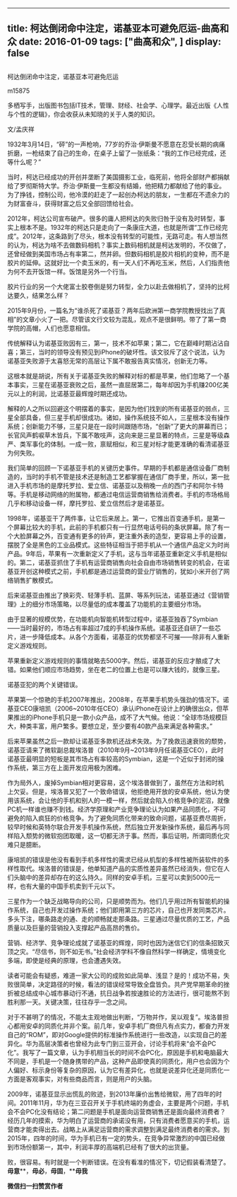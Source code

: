
---
title:   柯达倒闭命中注定，诺基亚本可避免厄运-曲高和众
date: 2016-01-09
tags: ["曲高和众", ]
display: false
---


## 



柯达倒闭命中注定，诺基亚本可避免厄运




m15875




多栖写手，出版图书包括IT技术，管理、财经、社会学、心理学。最近出版《人性与个性的逻辑》，你会收获从未知晓的关于人类的知识。


文/孟庆祥



1932年3月14日，“砰”的一声枪响，77岁的乔治·伊斯曼不愿意在忍受长期的病痛折磨，一枪结束了自己的生命，在桌子上留了一张纸条：“我的工作已经完成，还等什么呢？”

 

当时，柯达已经成功的开创并垄断了美国摄影工业，临死前，他将全部财产都捐献给了<a target="_blank">罗彻斯特</a>大学。乔治·伊斯曼一生都没有结婚，他把精力都献给了他的事业。为了挣钱，控制公司，他冷漠的赶走了一起创办柯达的朋友，一生都在不遗余力的为财富奋斗，获得财富之后又全部回馈给社会。

 

2012年，柯达公司宣布破产。很多的庸人把柯达的失败归咎于没有及时转型，事实上根本不是。1932年的柯达只是走向了一条康庄大道，也就是所谓“工作已经完成”。2012年，这条路到了尽头，根本没有转型的可能性，无路可走。有人想当然的认为，柯达为啥不去做数码相机？事实上数码相机就是柯达发明的，不仅做了，还曾经做到美国市场占有率第二，然并卵。但数码相机是胶片相机的变种，而不是胶片的延伸。这就好比一个卖玉米的，有一天人们不再吃玉米，然后，人们指责他为何不去开饭馆一样。饭馆是另外一个行当。

 

胶片行业的另一个大佬富士胶卷倒是努力转型，全力以赴去做相机了，坚持的比柯达要久，结果怎么样？

 

2015年9月份，一篇名为“谁杀死了诺基亚？两年后欧洲第一商学院教授找出了真相”的文章小火了一把。尽管该文行文较为混乱，观点不是很鲜明。带了了第一商学院的高帽，人们也愿意相信。

 

传统解释认为诺基亚败因有三，第一，技术不如苹果；第二，它在巅峰时期沾沾自喜；第三，当时的领导没有预见到iPhone的破坏性。该文驳斥了这个说法，认为诺基亚失败源于太喜怒无常的高层让下属不敢报告真实情况，创新无力等。

 

这根本就是胡说，所有关于诺基亚失败的解释对标的都是苹果，他们忽略了一个基本事实，三星在诺基亚衰败之后，虽然一直屈居第二，每年却因为手机赚200亿美元以上的利润，比诺基亚最辉煌时期还成功。

 

解释的人之所以回避这个明摆着的事实，是因为他们找到的所有诺基亚的弱点，三星全部具备，但三星手机却很成功。诸如，操作系统技不如人，三星根本没有操作系统；创新能力不够，三星只是在一段时间跟随市场，“创新”了更大的屏幕而已；长官风声鹤唳草木皆兵，下属不敢吱声，这向来是三星显著的特点，三星是等级森严、类军事化的体制。一成一败，禀赋相似，和三星对标才能更准确的看清诺基亚为何失败。

 

我们简单的回顾一下诺基亚手机的关键历史事件。早期的手机都是通信设备厂商制造的，当时的手机不管是技术还是制造工艺都掌握在通信厂商手里，所以，第一批进入手机市场的是摩托罗拉、爱立信、诺基亚以及稍晚一点的西门子和阿尔卡特等。手机是移动网络的附属物，都通过电信运营商销售给消费者。手机的市场格局几乎和移动设备一样，摩托罗拉、爱立信然后才是诺基亚。

 

1998年，诺基亚干了两件事，让它后来居上。第一，它推出百变通手机，是第一个屏幕比较大的手机，此前的手机都只有一行显然电话号码的条状屏幕。除了有一个大脸屏幕之外，百变通有更多的铃声，更注重外表的造型，更容易上手的设置，摆脱了全是黑色的工业品模式。这些特征相当于把手机从一个通信产品定义为时尚产品。9年后，苹果有一次重新定义了手机，这与当年诺基亚重新定义手机是相似的。第二，诺基亚抓住了手机有运营商销售向社会自由市场销售转变的机会，在诺基亚开创这种模式之前，手机都是通过运营商的营业厅销售的，犹如小米开创了网络销售扩散模式。

 

后来诺基亚由推出了换彩壳、轻薄手机、蓝屏、等系列玩法，诺基亚通过《营销管理》上的细分市场策略，以尽量低的成本覆盖了功能机的主要细分市场。

 

由于显著的规模优势，在功能机向智能机转型过程中，诺基亚独吞了Symbian——当时最好的，市场占有率超过7成的手机操作系统。诺基亚还自研了一些芯片，进一步降低成本。从各个方面看，诺基亚的优势都坚不可摧——除非有人重新定义游戏规则。

 

苹果重新定义游戏规则的事情就略去5000字。然后，诺基亚的反应才酿成了大错。如果他们顺应市场趋势，坐在老二的位置上也是可以赚大钱的，就像三星。

 

诺基亚犯的两个关键错误。

 

苹果第一个惊艳的手机2007年推出，2008年，在苹果手机势头强劲的情况下。诺基亚CEO康培凯（2006~2010年任CEO）承认iPhone在设计上的确很出众，但苹果推出的iPhone手机只是一款小众产品，成不了大气候。他说：“全球市场规模巨大，种类丰富，用户繁多。要想立足，至少要有40款产品来满足各种需求。”

 

后来苹果虽然之后一款却让诺基亚多款机还战术失效。为了挽救迅速衰败的颓势，诺基亚请来了微软副总裁埃洛普（2010年9月~2013年9月任诺基亚CEO），此时诺基亚最明显的短板是其市场占有率较高的Symbian，这是一个近似于封闭的操作系统，第三方在上面开发应用极为困难。

 

作为局外人，废掉Symbian相对更容易，这个埃洛普做到了，虽然在方法和时机上欠妥。但是，埃洛普又犯了一个致命错误，他拒绝用开放的安卓系统，他认为使用该系统，会让他的手机和别人的一模一样，然后就会陷入价格竞争的泥沼，就像PC机一样谁也赚不到钱。经济学原理和产业竞争理论认为如果产品同质化，不可避免的陷入疯狂的价格竞争。为了避免同质化带来的致命问题，诺基亚费尽周折，较早时候和英特尔联合开发手机操作系统，然后独立开发新操作系统，最后再与同样陷入颓势的微软抱团取暖，这一切都无济于事。然而，事后证明，所谓同质化灾难只是臆断。

 

康培凯的错误是他没有看到手机多样性的需求已经从机型的多样性被所装软件的多样性取代。埃洛普的错误是，他单知道产品的实质性差异虽然已经消失，但它在人们头脑中的差异却存在的这么持久。同样的安卓手机，三星可以卖到5000元一样，也有大量的中国手机卖到千元以下。

 

三星作为一个缺乏战略导向的公司，只是顺势而为。他们几乎用过所有智能机的操作系统，自己也开发过操作系统；他们即用第三方的芯片，自己也开发同类芯片。多头下注，哪条路走的通、走的顺畅就走那条路。三星通过尽量优质的工艺，产品质量以及巨量的营销投入支撑起产品高昂的售价。

 

营销、经济学、竞争理论成就了诺基亚的辉煌，同时也因为迷信它们的信条招致灭顶之灾。“尽信书，则不如无书。”社会经济学科不像自然科学一样确定，情境变化多端，即使是经典的原理，也会遭遇失效。

 

读者可能会有疑惑，难道一家大公司的成败如此简单、浅显？是的！成功不易，失败很简单，决定路径的时候，看法的错误经常导致全盘皆负。共产党早期革命的挫折被总结成中心城市暴动行不通，抗日战争若按速胜论的方法进行，很可能熬不到胜利那一天。关键决策，往往存乎一念之间。

 

对于不甚明了的情况，不能太主观地做出判断，“万物并作，吴以观复”。埃洛普担心都用安卓的同质化并非个案。前几年，安卓手机厂商但凡有点实力，都奋力开发自己的“ROM”，即对Google提供的标准操作系统进行一些改造，以实现自己的差异化。华为高层决策者也曾经为此专门到三亚开会，讨论手机将来“会不会PC化”。我写了一篇文章，认为手机相当长的时间不会PC化，原因是手机和电脑最大不同是，手机是一个随身携带的产品，这种产品即使真的同质化，用户也会因为个人偏好、标示身份等复杂的原因，认为它有差异化，也就是说差异化还是同质化一方面是客观事实，对有些商品而言，则是用户的头脑。

 

2009年，诺基亚显示出慌乱的败迹，到2013年廉价出售给微软，用了四年的时间。2011年11月，华为在三亚召开关于手机终端的务虚会，主要是两个问题，手机会不会PC化没有结论；第二问题是手机是面向运营商销售还是面向最终消费者？经历几年的摸索，华为明白了运营商的承诺没有用，只有消费者愿意买的手机，运营商才能卖得出去。战略上从满足运营商的需求调整到满足最终消费者的需求。到2015年，四年的时间，华为手机已有一定的势头，在竞争异常激烈的中国已经做到市场份额第一，其中，利润丰厚的高端机已经有了很大的出货量。

 

败，很容易。有时就是一个判断错误。在没有看准的情况下，切记假装看清楚了。**毋意****，****毋必****，****毋固****，****毋我**

 

 




**微信扫一扫赞赏作者**













